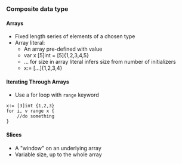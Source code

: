 ### Composite data type
#### Arrays
- Fixed length series of elements of a chosen type
- Array literal: 
    - An array pre-defined with value
    - var x [5]int = [5]{1,2,3,4,5}
    - ... for size in array literal infers size from number of initializers
    - x:= [...]{1,2,3,4}

#### Iterating Through Arrays
- Use a for loop with `range` keyword
```
x:= [3]int {1,2,3}
for i, v range x {
    //do something
}
```
 
#### Slices
- A "window" on an underlying array
- Variable size, up to the whole array
